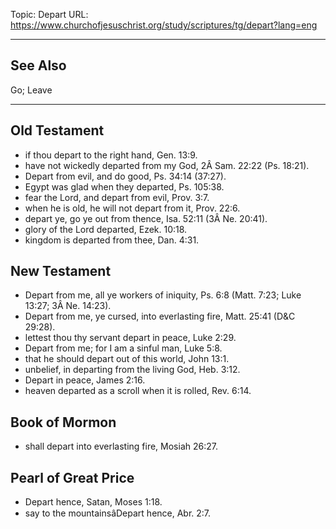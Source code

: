 Topic: Depart
URL: https://www.churchofjesuschrist.org/study/scriptures/tg/depart?lang=eng

---

## See Also

Go; Leave

---

## Old Testament

- if thou depart to the right hand, Gen. 13:9.
- have not wickedly departed from my God, 2Â Sam. 22:22 (Ps. 18:21).
- Depart from evil, and do good, Ps. 34:14 (37:27).
- Egypt was glad when they departed, Ps. 105:38.
- fear the Lord, and depart from evil, Prov. 3:7.
- when he is old, he will not depart from it, Prov. 22:6.
- depart ye, go ye out from thence, Isa. 52:11 (3Â Ne. 20:41).
- glory of the Lord departed, Ezek. 10:18.
- kingdom is departed from thee, Dan. 4:31.

## New Testament

- Depart from me, all ye workers of iniquity, Ps. 6:8 (Matt. 7:23; Luke 13:27; 3Â Ne. 14:23).
- Depart from me, ye cursed, into everlasting fire, Matt. 25:41 (D&C 29:28).
- lettest thou thy servant depart in peace, Luke 2:29.
- Depart from me; for I am a sinful man, Luke 5:8.
- that he should depart out of this world, John 13:1.
- unbelief, in departing from the living God, Heb. 3:12.
- Depart in peace, James 2:16.
- heaven departed as a scroll when it is rolled, Rev. 6:14.

## Book of Mormon

- shall depart into everlasting fire, Mosiah 26:27.

## Pearl of Great Price

- Depart hence, Satan, Moses 1:18.
- say to the mountainsâDepart hence, Abr. 2:7.

